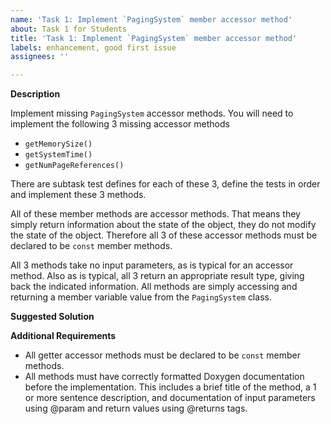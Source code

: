 ```yaml
---
name: 'Task 1: Implement `PagingSystem` member accessor method'
about: Task 1 for Students
title: 'Task 1: Implement `PagingSystem` member accessor method'
labels: enhancement, good first issue
assignees: ''

---
```


**Description**

Implement missing `PagingSystem` accessor methods.  You will need to implement
the following 3 missing accessor methods

- `getMemorySize()`
- `getSystemTime()`
- `getNumPageReferences()`

There are subtask test defines for each of these 3, define the tests in order and implement these 3 methods.

All of these member methods are accessor methods.  That means they simply
return information about the state of the object, they do not modify
the state of the object.  Therefore all 3 of these accessor methods must
be declared to be `const` member methods.

All 3 methods take no input parameters, as is typical for an accessor method.
Also as is typical, all 3 return an appropriate result type, giving back
the indicated information.  All methods are simply accessing and returning
a member variable value from the `PagingSystem` class.

**Suggested Solution**




**Additional Requirements**

- All getter accessor methods must be declared to be `const` member methods.
- All methods must have correctly formatted Doxygen documentation before the
  implementation.  This includes a brief title of the method, a 1 or more
  sentence description, and documentation of input parameters using @param
  and return values using @returns tags.
